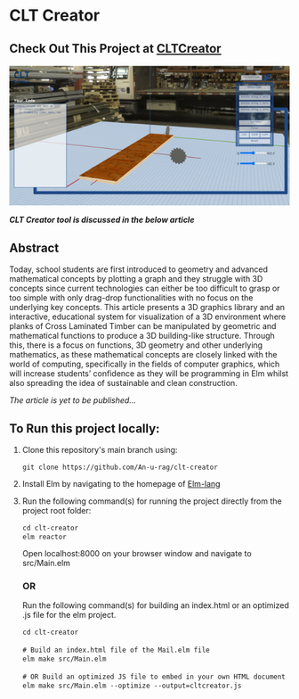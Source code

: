 <h1>CLT Creator</h1>

<h2> Check Out This Project at <a href="https://cltcreator.netlify.app">CLTCreator</a> </h2>

![Clt Creator Landing Screen!](./public/cltcreatorlanding.png "CLT Creator Landing Screen")

**_CLT Creator tool is discussed in the below article_**

<h2>Abstract</h2>

<p>Today, school students are first introduced to geometry and advanced mathematical concepts by plotting a graph and they struggle with 3D concepts since current technologies can either be too difficult to grasp or too simple with only drag-drop functionalities with no focus on the underlying key concepts. This article presents a 3D graphics library and an interactive, educational system for visualization of a 3D environment where planks of Cross Laminated Timber can be manipulated by geometric and mathematical functions to produce a 3D building-like structure. Through this, there is a focus on functions, 3D geometry and other underlying mathematics, as these mathematical concepts are closely linked with the world of computing, specifically in the fields of computer graphics, which will increase students’ confidence as they will be programming in Elm whilst also spreading the idea of sustainable and clean construction.</p>

_The article is yet to be published..._

<h2>To Run this project locally:</h2>

1. Clone this repository's main branch using:

   ```
   git clone https://github.com/An-u-rag/clt-creator
   ```

2. Install Elm by navigating to the homepage of [Elm-lang](https://guide.elm-lang.org/install/elm.html)

3. Run the following command(s) for running the project directly from the project root folder:

   ```
   cd clt-creator
   elm reactor
   ```

   Open localhost:8000 on your browser window and navigate to src/Main.elm

   <h3>OR</h3>

   Run the following command(s) for building an index.html or an optimized .js file for the elm project.

   ```
   cd clt-creator

   # Build an index.html file of the Mail.elm file
   elm make src/Main.elm

   # OR Build an optimized JS file to embed in your own HTML document
   elm make src/Main.elm --optimize --output=cltcreator.js
   ```
